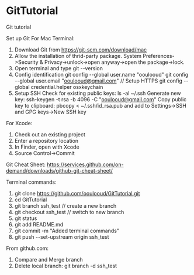 # GitTutorial
Git tutorial

Set up Git
For Mac Terminal:
1. Download Git from https://git-scm.com/download/mac
2. Allow the installation of thrid-party package. 
   System Preferences->Security & Privacy->unlock->open anyway->open the package->lock. 
3. Open terminal and type git --version
4. Config identification
   git config --global user.name "ooulooud"
   git config --global user.email "ooulooud@gmail.com"
   // Setup HTTPS
   git config --global credential.helper osxkeychain
5. Setup SSH
   Check for existing public keys: ls -al ~/.ssh
   Generate new key: ssh-keygen -t rsa -b 4096 -C "ooulooud@gmail.com"
   Copy public key to clipboard: pbcopy < ~/.ssh/id_rsa.pub and add to Settings->SSH and GPG keys->New SSH key

For Xcode:
1. Check out an existing project
2. Enter a repository location
3. In Finder, open with Xcode
4. Source Control->Commit

Git Cheat Sheet:
https://services.github.com/on-demand/downloads/github-git-cheat-sheet/

Terminal commands:
1. git clone https://github.com/ooulooud/GitTutorial.git
2. cd GitTutorial
3. git branch ssh_test     // create a new branch
4. git checkout ssh_test   // switch to new branch
5. git status
6. git add README.md
7. git commit -m "Added terminal commands"
8. git push --set-upstream origin ssh_test

From github.com:
1. Compare and Merge branch
2. Delete local branch: git branch -d ssh_test

